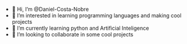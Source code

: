 - 👋 Hi, I’m @Daniel-Costa-Nobre
- 👀 I’m interested in learning programming languages and making cool projects
- 🌱 I’m currently learning python and Artificial Inteligence
- 💞️ I’m looking to collaborate in some cool projects

<!---
Daniel-Costa-Nobre/Daniel-Costa-Nobre is a ✨ special ✨ repository because its `README.md` (this file) appears on your GitHub profile.
You can click the Preview link to take a look at your changes.
--->
